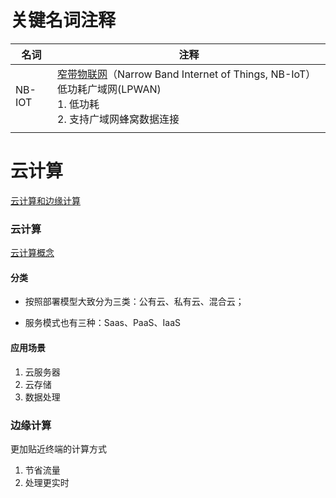 # 关键名词注释

| 名词   | 注释                                                         |
| ------ | ------------------------------------------------------------ |
| NB-IOT | [窄带](https://baike.baidu.com/item/窄带/522233)[物联网](https://baike.baidu.com/item/物联网/7306589)（Narrow Band Internet of Things, NB-IoT）低功耗广域网(LPWAN)<br/>1. 低功耗<br/>2. 支持广域网蜂窝数据连接 |
|        |                                                              |





# 云计算

[云计算和边缘计算](https://segmentfault.com/a/1190000017437936)

### 云计算

[云计算概念](https://www.zhihu.com/question/20124989)

#### 分类

* 按照部署模型大致分为三类：公有云、私有云、混合云；

* 服务模式也有三种：Saas、PaaS、IaaS 

#### 应用场景

1. 云服务器
2. 云存储
3. 数据处理

### 边缘计算

更加贴近终端的计算方式

1. 节省流量
2. 处理更实时